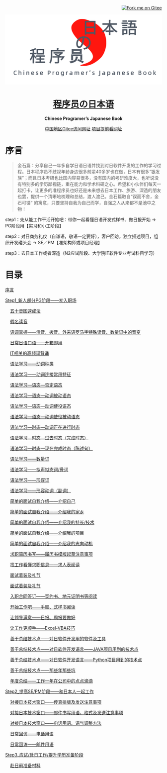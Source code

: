 <div align="right"><a href='https://gitee.com/jasonsang/japanese_study_for_programmer'><img src='https://gitee.com/jasonsang/japanese_study_for_programmer/widgets/widget_1.svg' alt='Fork me on Gitee'></img></a></div>
<p align="center">
  <a href="">
    <img width="600" src="image/jan-logo-v.png">
  </a>
</p>
<h1 align="center">
  <a href="#">程序员の日本语</a>
</h1>

<div align="center">

<strong>Chinese Programer’s Japanese Book</strong>

[中国地区Gitee访问网址](https://gitee.com/jasonsang/japanese_study_for_programmer)
[项目提前看网址]( https://github.com/users/souketuson/projects/1 )
</div>

# 序言
>金石篇：分享自己一年多自学日语日语并找到对日软件开发的工作的学习过程。日本程序员不歧视年龄身边很多前辈40多岁也在做，日本有很多“银发族”；而且日本考研也比国内容易很多，没有国内的考研难度大，也听说没有特别多的学历鄙视链，重在能力和学术科研之心。希望和小伙伴们每天一起打卡，让更多的准程序员也好还是未来想去日本工作、旅游、深造的朋友也罢，提供一个清晰地梳理和总结，渡人渡己。金石篇取自“锲而不舍，金石可镂“ 的寓意，只要坚持自我为自己而学，自强之人从来都不是池中之物！

step1：先从能工作干活开始吧：带你一起看懂日语开发式样书、做日报开始 -> PG阶段用【实习和小工阶段】</p>
step2：对日商务礼仪（自谦语，敬语一定要好），客户回访，独立描述项目，组织开发碰头会 -> SE／PM【准架构师或项目经理】</p>
step3：去日本工作或者深造（N2应试阶段、大学院IT软件专业考试科目学习）</p>

# 目录
[序言](#序言)</p>
[Step1_新人部分PG阶段——初入职场](#Step1_基础部分_PG阶段——初入职场) </p>
&nbsp;&nbsp;&nbsp;&nbsp;[五十音图速成法](#五十音图写法) </p>
&nbsp;&nbsp;&nbsp;&nbsp;[假名读音](#假名读音) </p>
&nbsp;&nbsp;&nbsp;&nbsp;[语调掌握——清音、拨音、外来语罗马字特殊读音、数量词中的音变](#语调掌握——清音、拨音、外来语罗马字特殊读音、数量词中的音变) </p>
&nbsp;&nbsp;&nbsp;&nbsp;[日常日语口语——开箱即用](#日常日语口语——开箱即用) </p>
&nbsp;&nbsp;&nbsp;&nbsp;[IT相关的高频词背诵](#IT相关的高频词背诵) </p>
&nbsp;&nbsp;&nbsp;&nbsp;[语法学习——动词种类](#造句才是王道——) </p>
&nbsp;&nbsp;&nbsp;&nbsp;[语法学习——动词连接常用特征](#造句才是王道——) </p>
&nbsp;&nbsp;&nbsp;&nbsp;[语法学习—语态—否定语态](#语法学习——否定语态) </p>
&nbsp;&nbsp;&nbsp;&nbsp;[语法学习—语态—动词被动语态](#造句才是王道——) </p>
&nbsp;&nbsp;&nbsp;&nbsp;[语法学习—语态—动词使役语态](#造句才是王道——) </p>
&nbsp;&nbsp;&nbsp;&nbsp;[语法学习—语态—动词使役被动语态](#造句才是王道——) </p>
&nbsp;&nbsp;&nbsp;&nbsp;[语法学习—时态—动词正在进行时态](#语法学习——动词正在进行时态) </p>
&nbsp;&nbsp;&nbsp;&nbsp;[语法学习—时态—过去时态（完成时态）](#语法学习——过去时态（完成时态）) </p>
&nbsp;&nbsp;&nbsp;&nbsp;[语法学习—时态—现在完成时态（陈述句）](#语法学习——现在完成时态（陈述句）) </p>
&nbsp;&nbsp;&nbsp;&nbsp;[语法学习——数量词](#语法学习——数量词) </p>
&nbsp;&nbsp;&nbsp;&nbsp;[语法学习——拟声拟态词/叠词](#语法学习——拟声拟态词/叠词) </p>
&nbsp;&nbsp;&nbsp;&nbsp;[语法学习——形容词](#语法学习——形容词) </p>
&nbsp;&nbsp;&nbsp;&nbsp;[语法学习——形容动词（副词）](#语法学习——形容动词（副词）) </p>
&nbsp;&nbsp;&nbsp;&nbsp;[简单的面试自我介绍——介绍自己](#简单的面试自我介绍) </p>
&nbsp;&nbsp;&nbsp;&nbsp;[简单的面试自我介绍——介绍我的家乡](#简单的面试自我介绍) </p>
&nbsp;&nbsp;&nbsp;&nbsp;[简单的面试自我介绍——介绍我的特长/技术](#简单的面试自我介绍) </p>
&nbsp;&nbsp;&nbsp;&nbsp;[简单的面试自我介绍——介绍我的项目](#简单的面试自我介绍) </p>
&nbsp;&nbsp;&nbsp;&nbsp;[简单的面试自我介绍——介绍我的志向动机](#简单的面试自我介绍) </p>
&nbsp;&nbsp;&nbsp;&nbsp;[求职简历书写——履历书模版起草注意事项](#) </p>
&nbsp;&nbsp;&nbsp;&nbsp;[找工作看懂求职信息——求人表阅读](#) </p>
&nbsp;&nbsp;&nbsp;&nbsp;[面试着装及礼节](#) </p>
&nbsp;&nbsp;&nbsp;&nbsp;[面试着装及礼节](#) </p>
&nbsp;&nbsp;&nbsp;&nbsp;[入职合同签订——契约书、地元证明书等阅读](#) </p>
&nbsp;&nbsp;&nbsp;&nbsp;[开始工作吧——手顺、式样书阅读](#) </p>
&nbsp;&nbsp;&nbsp;&nbsp;[让领导满意——日报、周报要做好](#) </p>
&nbsp;&nbsp;&nbsp;&nbsp;[让工作更顺手——Excel-VBA技巧](#) </p>
&nbsp;&nbsp;&nbsp;&nbsp;[善于总结技术点——对日软件开发用的软件及工具](#) </p>
&nbsp;&nbsp;&nbsp;&nbsp;[善于总结技术点——对日软件开发语言——JAVA项目用到的技术点](#) </p>
&nbsp;&nbsp;&nbsp;&nbsp;[善于总结技术点——对日软件开发语言——Python项目用到的技术点](#) </p>
&nbsp;&nbsp;&nbsp;&nbsp;[善于总结技术点——那些年那些坑](#) </p>
&nbsp;&nbsp;&nbsp;&nbsp;[年度总结——工作一年在公司中的点点滴滴](#) </p>

[Step2_提高SE/PM阶段——和日本人一起工作](#Step2_提高部分_SE/PM阶段——和日本人一起工作) </p>
&nbsp;&nbsp;&nbsp;&nbsp;[对接日本技术窗口——传真排版及发送注意事项](#) </p>
&nbsp;&nbsp;&nbsp;&nbsp;[对接日本技术窗口——邮件书写用语、格式及发送注意事项](#) </p>
&nbsp;&nbsp;&nbsp;&nbsp;[对接日本技术窗口——电话用语、语气调整方法](#) </p>
&nbsp;&nbsp;&nbsp;&nbsp;[日常回访——电话用语](#) </p>
&nbsp;&nbsp;&nbsp;&nbsp;[日常回访——邮件用语](#) </p>

[Step3_应试/赴日工作/提升学历准备阶段](#Step3_应试/赴日工作/提升学历准备阶段) </p>
&nbsp;&nbsp;&nbsp;&nbsp;[赴日前准备材料](#) </p>



